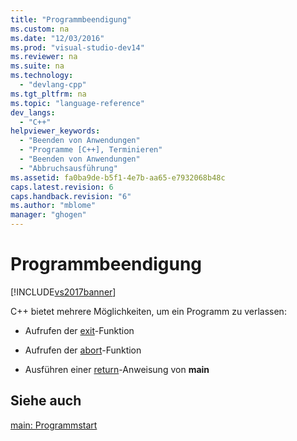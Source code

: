 ```yaml
---
title: "Programmbeendigung"
ms.custom: na
ms.date: "12/03/2016"
ms.prod: "visual-studio-dev14"
ms.reviewer: na
ms.suite: na
ms.technology: 
  - "devlang-cpp"
ms.tgt_pltfrm: na
ms.topic: "language-reference"
dev_langs: 
  - "C++"
helpviewer_keywords: 
  - "Beenden von Anwendungen"
  - "Programme [C++], Terminieren"
  - "Beenden von Anwendungen"
  - "Abbruchsausführung"
ms.assetid: fa0ba9de-b5f1-4e7b-aa65-e7932068b48c
caps.latest.revision: 6
caps.handback.revision: "6"
ms.author: "mblome"
manager: "ghogen"
---
```

# Programmbeendigung
[!INCLUDE[vs2017banner](../assembler/inline/includes/vs2017banner.md)]

C\+\+ bietet mehrere Möglichkeiten, um ein Programm zu verlassen:  
  
-   Aufrufen der [exit](../cpp/exit-function.md)\-Funktion  
  
-   Aufrufen der [abort](../cpp/abort-function.md)\-Funktion  
  
-   Ausführen einer [return](../cpp/return-statement-in-program-termination-cpp.md)\-Anweisung von **main**  
  
## Siehe auch  
 [main: Programmstart](../cpp/main-program-startup.md)